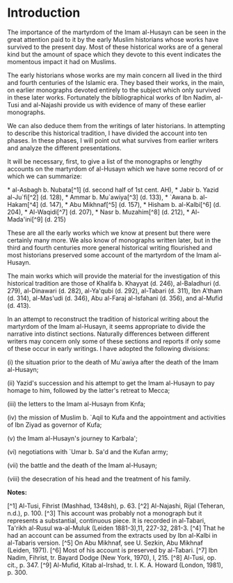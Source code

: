 Introduction
============

The importance of the martyrdom of the Imam al-Husayn can be seen in
the great attention paid to it by the early Muslim historians whose
works have survived to the present day. Most of these historical works
are of a general kind but the amount of space which they devote to this
event indicates the momentous impact it had on Muslims.

The early historians whose works are my main concern all lived in the
third and fourth centuries of the Islamic era. They based their works,
in the main, on earlier monographs devoted entirely to the subject which
only survived in these later works. Fortunately the bibliographical
works of Ibn Nadim, al-Tusi and al-Najashi provide us with evidence of
many of these earlier monographs.

We can also deduce them from the writings of later historians. In
attempting to describe this historical tradition, I have divided the
account into ten phases. In these phases, I will point out what survives
from earlier writers and analyze the different presentations.

It will be necessary, first, to give a list of the monographs or
lengthy accounts on the martyrdom of al-Husayn which we have some record
of or which we can summarize:

\* al-Asbagh b. Nubata[^1] (d. second half of 1st cent. AH),
\* Jabir b. Yazid al-Ju\`fi[^2] (d. 128),
\* Ammar b. Mu\`awiya[^3] (d. 133),
\* \`Awana b. al-Hakam[^4] (d. 147),
\* Abu Mikhnaf[^5] (d. 157),
\* Hisham b. al-Kalbi[^6] (d. 204),
\* Al-Waqidi[^7] (d. 207),
\* Nasr b. Muzahim[^8] (d. 212),
\* Al-Mada'ini[^9] (d. 215)

These are all the early works which we know at present but there were
certainly many more. We also know of monographs written later, but in
the third and fourth centuries more general historical writing
flourished and most historians preserved some account of the martyrdom
of the Imam al-Husayn.

The main works which will provide the material for the investigation of
this historical tradition are those of Khalifa b. Khayyat (d. 246),
al-Baladhuri (d. 279), al-Dinawari (d. 282), al-Ya'qubi (d. 292),
al-Tabari (d. 311), Ibn A'tham (d. 314), al-Mas'udi (d. 346), Abu
al-Faraj al-Isfahani (d. 356), and al-Mufid (d. 413).

In an attempt to reconstruct the tradition of historical writing about
the martyrdom of the Imam al-Husayn, it seems appropriate to divide the
narrative into distinct sections. Naturally differences between
different writers may concern only some of these sections and reports if
only some of these occur in early writings. I have adopted the following
divisions:

(i) the situation prior to the death of Mu\`awiya after the death of
the Imam al-Husayn;

(ii) Yazid's succession and his attempt to get the Imam al-Husayn to
pay homage to him, followed by the latter's retreat to Mecca;

(iii) the letters to the Imam al-Husayn from Knfa;

(iv) the mission of Muslim b. \`Aqil to Kufa and the appointment and
activities of Ibn Ziyad as governor of Kufa;

(v) the Imam al-Husayn's journey to Karbala';

(vi) negotiations with \`Umar b. Sa'd and the Kufan army;

(vii) the battle and the death of the Imam al-Husayn;

(viii) the desecration of his head and the treatment of his family.

**Notes:**

[^1] Al-Tusi, Fihrist (Mashhad, 1348sh), p. 63.
[^2] Al-Najashi, Rijal (Teheran, n.d.), p. 100.
[^3] This account was probably not a monograph but it represents a
substantial, continuous piece. It is recorded in al-Tabari, Ta'rikh
al-Rusul wa-al-Muluk (Leiden 1881-3),11, 227-32, 281-3.
[^4] That he had an account can be assumed from the extracts used by Ibn
al-Kalbi in al-Tabaris version.
[^5] On Abu Mikhnaf, see U. Sezkin, Abu Mikhnaf (Leiden, 1971).
[^6] Most of his account is preserved by al-Tabari.
[^7] Ibn Nadim, Fihrist, tr. Bayard Dodge (New York, 1970), I, 215.
[^8] Al-Tusi, op. cit., p. 347.
[^9] Al-Mufid, Kitab al-Irshad, tr. I. K. A. Howard (London, 1981), p.
300.


